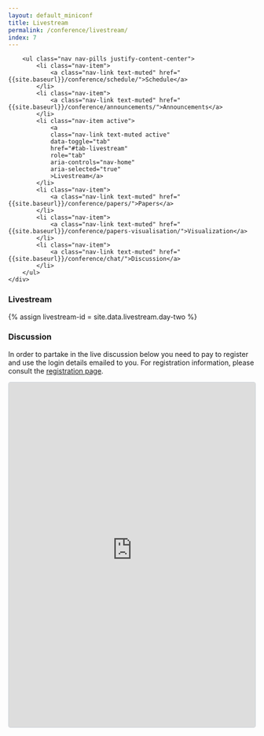 ```yaml
---
layout: default_miniconf
title: Livestream
permalink: /conference/livestream/
index: 7
---
```


<div class="container mb-3 pb-3">
	<div class="tabs">

		<ul class="nav nav-pills justify-content-center">
			<li class="nav-item">
				<a class="nav-link text-muted" href="{{site.baseurl}}/conference/schedule/">Schedule</a>
			</li>
			<li class="nav-item">
		        <a class="nav-link text-muted" href="{{site.baseurl}}/conference/announcements/">Announcements</a>
		    </li>
			<li class="nav-item active">
				<a
				class="nav-link text-muted active"
				data-toggle="tab"
				href="#tab-livestream"
				role="tab"
				aria-controls="nav-home"
				aria-selected="true"
				>Livestream</a>
			</li>
			<li class="nav-item">
				<a class="nav-link text-muted" href="{{site.baseurl}}/conference/papers/">Papers</a>
			</li>
			<li class="nav-item">
				<a class="nav-link text-muted" href="{{site.baseurl}}/conference/papers-visualisation/">Visualization</a>
			</li>
			<li class="nav-item">
				<a class="nav-link text-muted" href="{{site.baseurl}}/conference/chat/">Discussion</a>
			</li>
		</ul>
	</div>
</div>

<h3 class="mt-2">Livestream</h3>

{% assign livestream-id = site.data.livestream.day-two %}

<div id="presentation-embed-{{livestream-id}}"></div>
<script src='https://slideslive.com/embed_presentation.js'></script>
<script>
  embed = new SlidesLiveEmbed('presentation-embed-{{livestream-id}}', {
      presentationId: '{{livestream-id}}',
      autoPlay: false, // change to true to autoplay the embedded presentation
      verticalEnabled: true
  });
</script> 

<h3 class="mt-3 pb-2">Discussion</h3>

<p>In order to partake in the live discussion below you need to pay to register and use the login details emailed to you. For registration information, please consult the <a href="{{site.baseurl}}{% link attending/registration.md %}">registration page</a>.</p>

<div style="border: 1px solid #ced4da; border-radius: .25rem;" class="m-1 p-1">
<iframe src="https://chat.bmvc2020-conference.com/channel/livestream?layout=embedded" width="100%" height="700px" frameborder="0"></iframe>
</div>